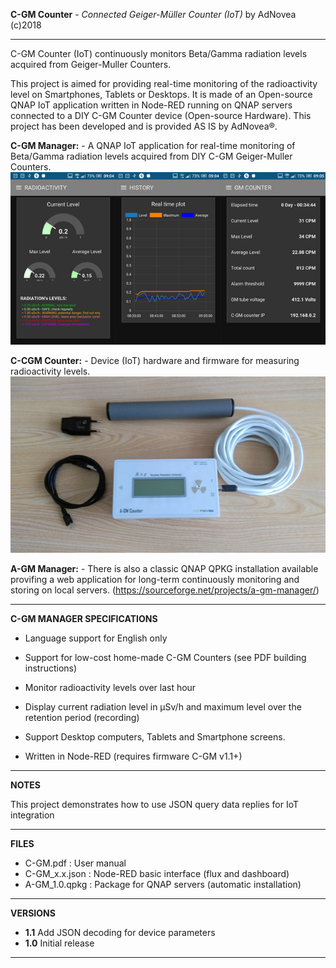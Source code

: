 **C-GM Counter** - *Connected Geiger-Müller Counter (IoT)*
by AdNovea (c)2018

**************************************************************************************
C-GM Counter (IoT) continuously monitors Beta/Gamma radiation levels acquired from Geiger-Muller Counters.

This project is aimed for providing real-time monitoring of the radioactivity level on Smartphones, Tablets or Desktops. It is made of an Open-source QNAP IoT application written in Node-RED running on QNAP servers connected to a DIY C-GM Counter device (Open-source Hardware). This project has been developed and is provided AS IS by AdNovea®.


**C-GM Manager:** - A QNAP IoT application for real-time monitoring of Beta/Gamma radiation levels acquired from DIY C-GM Geiger-Muller Counters.
![GitHub Logo](https://github.com/adnovea/C-GM/blob/master/images/CGM_Node-RED.png?raw=true)

**C-CGM Counter:** - Device (IoT) hardware and firmware for measuring radioactivity levels.
![GitHub Logo](https://github.com/adnovea/C-GM/blob/master/images/C-GM_Counter_01.png?raw=true)

**A-GM Manager:** - There is also a classic QNAP QPKG installation available provifing a web application for long-term continuously monitoring and storing on local servers. (https://sourceforge.net/projects/a-gm-manager/)

**************************************************************************************
  
 
**C-GM MANAGER SPECIFICATIONS**

 - 	Language support for English only
 - 	Support for low-cost home-made C-GM Counters (see PDF building instructions)
 - 	Monitor radioactivity levels over last hour
 - 	Display current radiation level in µSv/h and maximum level over the retention period (recording)
 - 	Support Desktop computers, Tablets and Smartphone screens.

 -  Written in Node-RED (requires firmware C-GM v1.1+)

 **************************************************************************************


**NOTES**

This project demonstrates how to use JSON query data replies for IoT integration


 **************************************************************************************


**FILES**

 -  C-GM.pdf      : User manual
 -  C-GM_x.x.json : Node-RED basic interface (flux and dashboard)
 -  A-GM_1.0.qpkg : Package for QNAP servers (automatic installation)

 **************************************************************************************


**VERSIONS**

 -  **1.1** Add JSON decoding for device parameters
 -  **1.0** Initial release

**************************************************************************************
